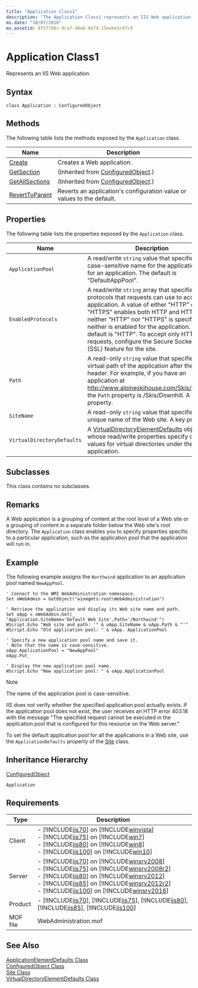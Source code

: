 ```yaml
---
title: "Application Class1"
description: "The Application Class1 represents an IIS Web application. This article describes its syntax, methods, properties, remarks, examples, and requirements."
ms.date: "10/07/2016"
ms.assetid: 8f5f708c-9ca7-48eb-8474-25eebe5c97c9
---
```

# Application Class1
Represents an IIS Web application.  
  
## Syntax  
  
```vbs  
class Application : ConfiguredObject  
```  
  
## Methods  
 The following table lists the methods exposed by the `Application` class.  
  
|Name|Description|  
|----------|-----------------|  
|[Create](../wmi-provider/application-create-method.md)|Creates a Web application.|  
|[GetSection](../wmi-provider/configuredobject-getsection-method.md)|(Inherited from [ConfiguredObject](../wmi-provider/configuredobject-class.md).)|  
|[GetAllSections](../wmi-provider/configuredobject-getallsections-method.md)|(Inherited from [ConfiguredObject](../wmi-provider/configuredobject-class.md).)|  
|[RevertToParent](../wmi-provider/application-reverttoparent-method.md)|Reverts an application's configuration value or values to the default.|  
  
## Properties  
 The following table lists the properties exposed by the `Application` class.  
  
|Name|Description|  
|----------|-----------------|  
|`ApplicationPool`|A read/write `string` value that specifies a case-sensitive name for the application pool for an application. The default is "DefaultAppPool".|  
|`EnabledProtocols`|A read/write `string` array that specifies the protocols that requests can use to access an application. A value of either "HTTP" or "HTTPS" enables both HTTP and HTTPS. If neither "HTTP" nor "HTTPS" is specified, neither is enabled for the application. The default is "HTTP". To accept only HTTPS requests, configure the Secure Sockets Layer (SSL) feature for the site.|  
|`Path`|A read-only `string` value that specifies the virtual path of the application after the host header. For example, if you have an application at http://www.alpineskihouse.com/Skis/Downhill, the `Path` property is /Skis/Downhill. A key property.|  
|`SiteName`|A read-only `string` value that specifies the unique name of the Web site. A key property.|  
|`VirtualDirectoryDefaults`|A [VirtualDirectoryElementDefaults](../wmi-provider/virtualdirectoryelementdefaults-class.md) object whose read/write properties specify default values for virtual directories under the application.|  
  
## Subclasses  
 This class contains no subclasses.  
  
## Remarks  
 A Web application is a grouping of content at the root level of a Web site or a grouping of content in a separate folder below the Web site's root directory. The `Application` class enables you to specify properties specific to a particular application, such as the application pool that the application will run in.  
  
## Example  
 The following example assigns the `Northwind` application to an application pool named `NewAppPool`.  
  
```  
' Connect to the WMI WebAdministration namespace.  
Set oWebAdmin = GetObject("winmgmts:root\WebAdministration")  
  
' Retrieve the application and display its Web site name and path.  
Set oApp = oWebAdmin.Get(_   
"Application.SiteName='Default Web Site',Path='/Northwind'")  
WScript.Echo "Web site and path: '" & oApp.SiteName & oApp.Path & "'"  
WScript.Echo "Old application pool: " & oApp. ApplicationPool  
  
' Specify a new application pool name and save it.  
' Note that the name is case-sensitive.  
oApp.ApplicationPool = "NewAppPool"  
oApp.Put_  
  
' Display the new application pool name.  
WScript.Echo "New application pool: " & oApp.ApplicationPool  
```  
  
> [!NOTE]
>  The name of the application pool is case-sensitive.  
  
 IIS does not verify whether the specified application pool actually exists. If the application pool does not exist, the user receives an HTTP error 403.18 with the message "The specified request cannot be executed in the application pool that is configured for this resource on the Web server."  
  
 To set the default application pool for all the applications in a Web site, use the `ApplicationDefaults` property of the [Site](../wmi-provider/site-class.md) class.  
  
## Inheritance Hierarchy  
 [ConfiguredObject](../wmi-provider/configuredobject-class.md)  
  
 `Application`  
  
## Requirements  
  
|Type|Description|  
|----------|-----------------|  
|Client|-   [!INCLUDE[iis70](../wmi-provider/includes/iis70-md.md)] on [!INCLUDE[winvista](../wmi-provider/includes/winvista-md.md)]<br />-   [!INCLUDE[iis75](../wmi-provider/includes/iis75-md.md)] on [!INCLUDE[win7](../wmi-provider/includes/win7-md.md)]<br />-   [!INCLUDE[iis80](../wmi-provider/includes/iis80-md.md)] on [!INCLUDE[win8](../wmi-provider/includes/win8-md.md)]<br />-   [!INCLUDE[iis100](../wmi-provider/includes/iis100-md.md)] on [!INCLUDE[win10](../wmi-provider/includes/win10-md.md)]|  
|Server|-   [!INCLUDE[iis70](../wmi-provider/includes/iis70-md.md)] on [!INCLUDE[winsrv2008](../wmi-provider/includes/winsrv2008-md.md)]<br />-   [!INCLUDE[iis75](../wmi-provider/includes/iis75-md.md)] on [!INCLUDE[winsrv2008r2](../wmi-provider/includes/winsrv2008r2-md.md)]<br />-   [!INCLUDE[iis80](../wmi-provider/includes/iis80-md.md)] on [!INCLUDE[winsrv2012](../wmi-provider/includes/winsrv2012-md.md)]<br />-   [!INCLUDE[iis85](../wmi-provider/includes/iis85-md.md)] on [!INCLUDE[winsrv2012r2](../wmi-provider/includes/winsrv2012r2-md.md)]<br />-   [!INCLUDE[iis100](../wmi-provider/includes/iis100-md.md)] on [!INCLUDE[winsrv2016](../wmi-provider/includes/winsrv2016-md.md)]|  
|Product|-   [!INCLUDE[iis70](../wmi-provider/includes/iis70-md.md)], [!INCLUDE[iis75](../wmi-provider/includes/iis75-md.md)], [!INCLUDE[iis80](../wmi-provider/includes/iis80-md.md)], [!INCLUDE[iis85](../wmi-provider/includes/iis85-md.md)], [!INCLUDE[iis100](../wmi-provider/includes/iis100-md.md)]|  
|MOF file|WebAdministration.mof|  
  
## See Also  
 [ApplicationElementDefaults Class](../wmi-provider/applicationelementdefaults-class.md)   
 [ConfiguredObject Class](../wmi-provider/configuredobject-class.md)   
 [Site Class](../wmi-provider/site-class.md)   
 [VirtualDirectoryElementDefaults Class](../wmi-provider/virtualdirectoryelementdefaults-class.md)

